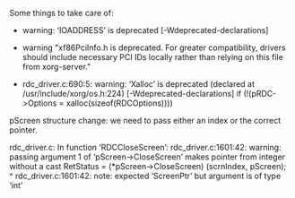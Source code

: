 Some things to take care of:
* warning: ‘IOADDRESS’ is deprecated [-Wdeprecated-declarations]
* warning "xf86PciInfo.h is deprecated.  For greater compatibility, drivers should include necessary PCI IDs locally rather than relying on this file from xorg-server."

* rdc_driver.c:690:5: warning: ‘Xalloc’ is deprecated (declared at /usr/include/xorg/os.h:224) [-Wdeprecated-declarations]
     if (!(pRDC->Options = xalloc(sizeof(RDCOptions))))

pScreen structure change: we need to pass either an index or the correct pointer.

rdc_driver.c: In function ‘RDCCloseScreen’:
rdc_driver.c:1601:42: warning: passing argument 1 of ‘pScreen->CloseScreen’ makes pointer from integer without a cast
     RetStatus = (*pScreen->CloseScreen) (scrnIndex, pScreen);
                                          ^
rdc_driver.c:1601:42: note: expected ‘ScreenPtr’ but argument is of type ‘int’


